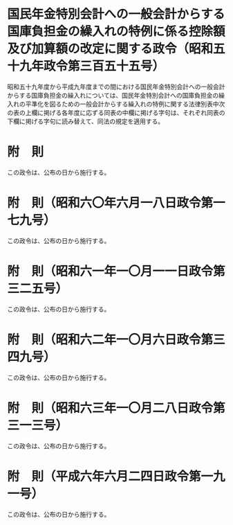 # 国民年金特別会計への一般会計からする国庫負担金の繰入れの特例に係る控除額及び加算額の改定に関する政令（昭和五十九年政令第三百五十五号）
昭和五十九年度から平成九年度までの間における国民年金特別会計への一般会計からする国庫負担金の繰入れについては、国民年金特別会計への国庫負担金の繰入れの平準化を図るための一般会計からする繰入れの特例に関する法律別表中次の表の上欄に掲げる各年度に応ずる同表の中欄に掲げる字句は、それぞれ同表の下欄に掲げる字句に読み替えて、同法の規定を適用する。
# 附　則
この政令は、公布の日から施行する。
# 附　則（昭和六〇年六月一八日政令第一七九号）
この政令は、公布の日から施行する。
# 附　則（昭和六一年一〇月一一日政令第三二五号）
この政令は、公布の日から施行する。
# 附　則（昭和六二年一〇月六日政令第三四九号）
この政令は、公布の日から施行する。
# 附　則（昭和六三年一〇月二八日政令第三一三号）
この政令は、公布の日から施行する。
# 附　則（平成六年六月二四日政令第一九一号）
この政令は、公布の日から施行する。
